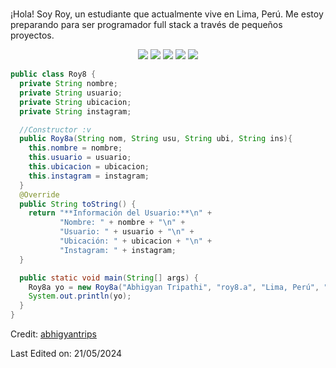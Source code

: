 <h1 align="center">
  
</h1>

¡Hola! Soy Roy, un estudiante que actualmente vive en Lima, Perú. Me estoy preparando para 
ser programador full stack a través de pequeños proyectos. 
<br>

<p>
<div align="center">
  <img src="https://img.shields.io/badge/HTML5-E34F26?style=for-the-badge&logo=html5&logoColor=E34F26&labelColor=282828">
  <img src="https://img.shields.io/badge/CSS3-1572B6?style=for-the-badge&logo=css3&logoColor=1572B6&labelColor=282828">
  <img src="https://img.shields.io/badge/JavaScript-F7DF1E?style=for-the-badge&logo=javascript&logoColor=F7DF1E&labelColor=282828">
  <img src="https://img.shields.io/badge/React-61DAFB?style=for-the-badge&logo=react&logoColor=61DAFB&labelColor=282828">
  <img src="https://img.shields.io/badge/Java-ED8B00?style=for-the-badge&logo=openjdk&logoColor=ED8B00&labelColor=282828">
  

  
</div>
</p>

```Java
public class Roy8 {
  private String nombre;
  private String usuario;
  private String ubicacion;
  private String instagram;

  //Constructor :v
  public Roy8a(String nom, String usu, String ubi, String ins){
    this.nombre = nombre;
    this.usuario = usuario;
    this.ubicacion = ubicacion;
    this.instagram = instagram;
  }
  @Override
  public String toString() {
    return "**Información del Usuario:**\n" +
           "Nombre: " + nombre + "\n" +
           "Usuario: " + usuario + "\n" +
           "Ubicación: " + ubicacion + "\n" +
           "Instagram: " + instagram;
  }

  public static void main(String[] args) {
    Roy8a yo = new Roy8a("Abhigyan Tripathi", "roy8.a", "Lima, Perú", "tu_usuario_de_instagram");
    System.out.println(yo);
  }
}
```




Credit: [abhigyantrips](https://github.com/abhigyantrips)

Last Edited on: 21/05/2024

